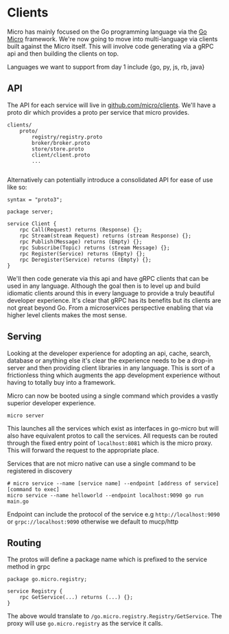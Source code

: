 # Clients

Micro has mainly focused on the Go programming language via the [Go Micro](https://github.com/micro/go-micro) framework. We're 
now going to move into multi-language via clients built against the Micro itself. This will involve code generating 
via a gRPC api and then building the clients on top. 

Languages we want to support from day 1 include {go, py, js, rb, java}

## API

The API for each service will live in [github.com/micro/clients](https://github.com/micro/clients). We'll have a proto dir 
which provides a proto per service that micro provides.

```
clients/
	proto/
		registry/registry.proto
		broker/broker.proto
		store/store.proto
		client/client.proto
		...
		
```

Alternatively can potentially introduce a consolidated API for ease of use like so:

```
syntax = "proto3";

package server;

service Client {
	rpc Call(Request) returns (Response) {};
	rpc Stream(stream Request) returns (stream Response) {};
	rpc Publish(Message) returns (Empty) {};
	rpc Subscribe(Topic) returns (stream Message) {};
	rpc Register(Service) returns (Empty) {};
	rpc Deregister(Service) returns (Empty) {};
}

```

We'll then code generate via this api and have gRPC clients that can be used in any language. Although the goal then 
is to level up and build idiomatic clients around this in every language to provide a truly beautiful developer experience. 
It's clear that gRPC has its benefits but its clients are not great beyond Go. From a microservices perspective 
enabling that via higher level clients makes the most sense.

## Serving

Looking at the developer experience for adopting an api, cache, search, database or anything else it's clear the experience 
needs to be a drop-in server and then providing client libraries in any language. This is sort of a frictionless thing 
which augments the app development experience without having to totally buy into a framework.

Micro can now be booted using a single command which provides a vastly superior developer experience.

```
micro server
```

This launches all the services which exist as interfaces in go-micro but will also have equivalent protos to call the services. 
All requests can be routed through the fixed entry point of `localhost:8081` which is the micro proxy. This will forward 
the request to the appropriate place.

Services that are not micro native can use a single command to be registered in discovery

```
# micro service --name [service name] --endpoint [address of service] [command to exec]
micro service --name helloworld --endpoint localhost:9090 go run main.go
```

Endpoint can include the protocol of the service e.g `http://localhost:9090` or `grpc://localhost:9090` otherwise we default to mucp/http

## Routing

The protos will define a package name which is prefixed to the service method in grpc 

```
package go.micro.registry;

service Registry {
	rpc GetService(...) returns (...) {};
}
```

The above would translate to `/go.micro.registry.Registry/GetService`. The proxy will use `go.micro.registry` as the service it calls.
